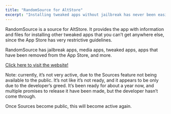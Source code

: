 ```yaml
---
title: "RandomSource for AltStore"
excerpt: "Installing tweaked apps without jailbreak has never been easier!"
---
```

RandomSource is a source for AltStore. It provides the app with information and files for installing other tweaked apps that you can’t get anywhere else, since the App Store has very restrictive guidelines.

RandomSource has jailbreak apps, media apps, tweaked apps, apps that have been removed from the App Store, and more.

[Click here to visit the website!](https://randomblock1.com/altstore/)

Note: currently, it’s not very active, due to the Sources feature not being available to the public. It’s not like it’s not ready, and it appears to be only due to the developer’s greed. It’s been ready for about a year now, and multiple promises to release it have been made, but the developer hasn’t come through.

Once Sources become public, this will become active again.